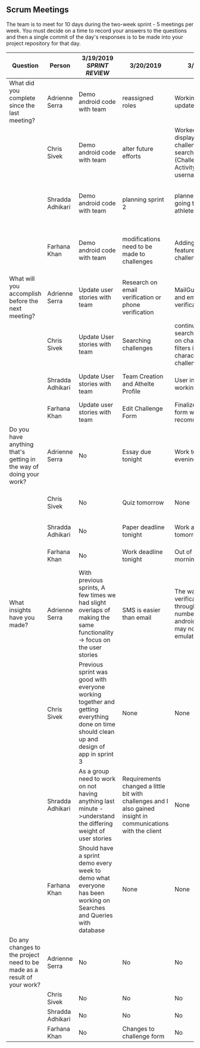 ## Scrum Meetings
The team is to meet for 10 days during the two-week sprint - 5 meetings per week. You must decide on a time to record your answers to the questions and then a single commit of the day's responses is to be made into your project repository for that day.

Question    |          Person                                             | 3/19/2019  *SPRINT REVIEW* |  3/20/2019 | 3/21/2019 | 3/22/2019 | 3/23/2019 | day | day |day | day | day |
------------|---------------------------------------------------------------------|-----|-----|-----|-----|-----|-----|-----|----|-----|-----|                                                              
| What did you complete since the last meeting? | Adrienne Serra | Demo android code with team | reassigned roles | Working on SMS updates | Reached out to Duke in order to figure out email implementation
|            | Chris Sivek | Demo android code with team |alter future efforts | Worked on displaying challenges when searching for them (Challenge Search Activity), change username/password | Finished basic functionality of search and filter challenges | made the home pages for athlete and coach | 
|            | Shradda Adhikari | Demo android code with team |  planning sprint 2 | planned what was going to be in the athlete UI | Still working on the UI | Created the athlete UI, started the ‘athlete challenges’ UI |
|            | Farhana Khan | Demo android code with team | modifications need to be made to challenges | Adding new features to challenge form | Adding new features to challenge form | Implemented Challenge UI in Challenge Activity & updated DB helper |
| What will you accomplish before the next meeting? | Adrienne Serra | Update user stories with team |Research on email verification or phone verification | MailGun research and email verification | Work on other project efforts -> Public/private profiles of user 
|            | Chris Sivek | Update User stories with team | Searching challenges | continue to work on search functionality on challenges via filters identifying characteristics of challenge |  improve filtering of challenges a little and make activities for individual challenges. | create functionality to register for a challenge as an athlete | 
|            | Shradda Adhikari | Update User stories with team | Team Creation and Athelte Profile | User interface with working buttons |  User interface with working buttons | Fill in the athlete’s challenges in list view 
|            | Farhana Khan | Update user stories with team | Edit Challenge Form | Finalize challenge form with TA’s recommendations | Finalize challenge form with TA’s recommendations | Work on Challenge Page UI 
| Do you have anything that's getting in the way of doing your work? | Adrienne Serra |   No | Essay due tonight | Work tomorrow evening | Work | 
|            | Chris Sivek |   No | Quiz tomorrow | None | None | work meeting tomorrow at 8pm 
|            | Shradda Adhikari |   No | Paper deadline tonight | Work all day tomorrow | Other priorities during the day tomorrow | work 12-7:30 tomorrow   
|            | Farhana Khan |  No | Work deadline tonight | Out of town all morning/afternoon | Deadline for school work tomorrow | None |
| What insights have you made? | Adrienne Serra |   With previous sprints, A few times we had slight overlaps of making the same functionality -> focus on the user stories | SMS is easier than email | The way SMS verifications send is through the phone number on testing android device -> may not work on emulator | Email implemenatation may change the foundation of our code 
|            | Chris Sivek |   Previous sprint was good with everyone working together and getting everything done on time should clean up and design of app in sprint 3 | None | None | Combining search and filters may take some redundant code unless I can find a better way to do it. | may need to rethink how activities are accessed
|            | Shradda Adhikari |   As a group need to work on not having anything last minute ->understand the differing weight of user stories |Requirements changed a little bit with challenges and I also gained insight in communications with the client | None | None | None 
|            | Farhana Khan | Should have a sprint demo every week to demo what everyone has been working on Searches and Queries with database | None | None | None 
| Do any changes to the project need to be made as a result of your work? | Adrienne Serra |   No | No | No | No | No | 
|            | Chris Sivek |   No | No | No | No | No | 
|            | Shradda Adhikari |   No  | No | No | No | No 
|            | Farhana Khan | No  | Changes to challenge form | No | No | No 
